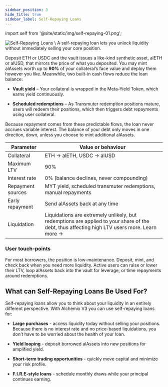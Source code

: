 ```yaml
---
sidebar_position: 3
hide_title: true
sidebar_label: Self-Repaying Loans
---
```


import self from '@site/static/img/self-repaying-01.png';

<!-- TODO -->

<img src={self} alt="Self-Repaying Loans" class="banner-spacing" />
\
A self-repaying loan lets you unlock liquidity without immediately selling your core position.

Deposit ETH or USDC and the vault issues a like-kind synthetic asset, alETH or alUSD, that mirrors the price of what you deposited. You may mint alAssets worth up to **90%** of your collateral’s face value and deploy them however you like. Meanwhile, two built-in cash flows reduce the loan balance:

- **Vault yield** – Your collateral is wrapped in the Meta-Yield Token, which earns yield continuously.

- **Scheduled redemptions** – As Transmuter redemption positions mature, users will redeem their positions, which then triggers debt repayments using user collateral.

Because repayment comes from these predictable flows, the loan never accrues variable interest. The balance of your debt only moves in one direction, down, unless you choose to mint additional alAssets.

| Parameter         | Value or behaviour                                                                                                                           |
| ----------------- | -------------------------------------------------------------------------------------------------------------------------------------------- |
| Collateral        | ETH → alETH, USDC → alUSD                                                                                                                    |
| Maximum LTV       | 90%                                                                                                                                          |
| Interest rate     | 0% (balance declines, never compounding)                                                                                                     |
| Repayment sources | MYT yield, scheduled transmuter redemptions, manual repayments                                                                               |
| Early repayment   | Send alAssets back at any time                                                                                                               |
| Liquidation       | Liquidations are extremely unlikely, but redemptions are applied to your share of the debt, thus affecting high LTV users more. Learn more → |

### User touch-points

For most borrowers, the position is low-maintenance. Deposit, mint, and check back when you need more liquidity. Active users can raise or lower their LTV, loop alAssets back into the vault for leverage, or time repayments around redemptions.

## What can Self-Repaying Loans Be Used For?

Self-repaying loans allow you to think about your liquidity in an entirely different perspective. With Alchemix V3 you can use self-repaying loans for:

- **Large purchases** - access liquidity today without selling your positions. Because there is no interest rate and no price-based liquidations, you don’t have to be worried about the health of your loan.

- **Yield looping** - deposit borrowed alAssets into new positions for amplified yield.

- **Short-term trading opportunities** - quickly move capital and minimize your risk profile.

- **F.I.R.E-style loans** - schedule monthly draws while your principal continues earning.
